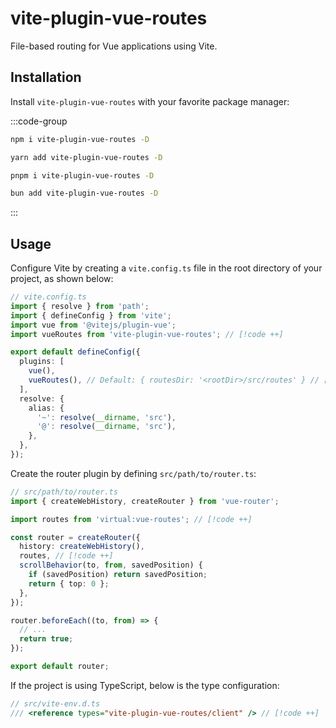 # <div class="flex items-center">vite-plugin-vue-routes[<div class="i-tabler-brand-github ms-2"></div>](https://github.com/Vanilla-IceCream/vite-plugin-vue-routes)</div>

File-based routing for Vue applications using Vite.

## Installation

Install `vite-plugin-vue-routes` with your favorite package manager:

:::code-group

```sh [npm]
npm i vite-plugin-vue-routes -D
```

```sh [Yarn]
yarn add vite-plugin-vue-routes -D
```

```sh [pnpm]
pnpm i vite-plugin-vue-routes -D
```

```sh [Bun]
bun add vite-plugin-vue-routes -D
```

:::

## Usage

Configure Vite by creating a `vite.config.ts` file in the root directory of your project, as shown below:

```ts
// vite.config.ts
import { resolve } from 'path';
import { defineConfig } from 'vite';
import vue from '@vitejs/plugin-vue';
import vueRoutes from 'vite-plugin-vue-routes'; // [!code ++]

export default defineConfig({
  plugins: [
    vue(),
    vueRoutes(), // Default: { routesDir: '<rootDir>/src/routes' } // [!code ++]
  ],
  resolve: {
    alias: {
      '~': resolve(__dirname, 'src'),
      '@': resolve(__dirname, 'src'),
    },
  },
});
```

Create the router plugin by defining `src/path/to/router.ts`:

```ts
// src/path/to/router.ts
import { createWebHistory, createRouter } from 'vue-router';

import routes from 'virtual:vue-routes'; // [!code ++]

const router = createRouter({
  history: createWebHistory(),
  routes, // [!code ++]
  scrollBehavior(to, from, savedPosition) {
    if (savedPosition) return savedPosition;
    return { top: 0 };
  },
});

router.beforeEach((to, from) => {
  // ...
  return true;
});

export default router;
```

If the project is using TypeScript, below is the type configuration:

```ts
// src/vite-env.d.ts
/// <reference types="vite-plugin-vue-routes/client" /> // [!code ++]
```
